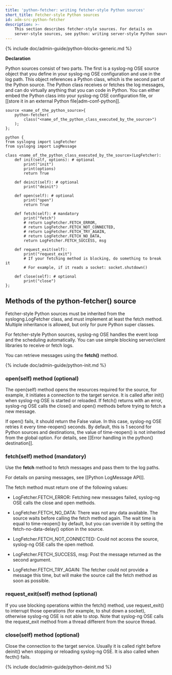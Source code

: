 ```yaml
---
title: 'python-fetcher: writing fetcher-style Python sources'
short_title: Fetcher-style Python sources
id: adm-src-python-fetcher
description: >-
    This section describes fetcher-style sources. For details on
    server-style sources, see python: writing server-style Python sources.
---
```


{% include doc/admin-guide/python-blocks-generic.md %}

**Declaration**

Python sources consist of two parts. The first is a syslog-ng OSE source
object that you define in your syslog-ng OSE configuration and use in
the log path. This object references a Python class, which is the second
part of the Python source. The Python class receives or fetches the log
messages, and can do virtually anything that you can code in Python. You
can either embed the Python class into your syslog-ng OSE configuration
file, or [[store it in an external Python file|adm-conf-python]].

```config
source <name_of_the_python_source>{
    python-fetcher(
        class("<name_of_the_python_class_executed_by_the_source>")
    );
};

python {
from syslogng import LogFetcher
from syslogng import LogMessage

class <name_of_the_python_class_executed_by_the_source>(LogFetcher):
    def init(self, options): # optional
        print("init")
        print(options)
        return True

    def deinit(self): # optional
        print("deinit")

    def open(self): # optional
        print("open")
        return True

    def fetch(self): # mandatory
        print("fetch")
        # return LogFetcher.FETCH_ERROR,
        # return LogFetcher.FETCH_NOT_CONNECTED,
        # return LogFetcher.FETCH_TRY_AGAIN,
        # return LogFetcher.FETCH_NO_DATA,
        return LogFetcher.FETCH_SUCCESS, msg

    def request_exit(self):
        print("request_exit")
        # If your fetching method is blocking, do something to break it
        # For example, if it reads a socket: socket.shutdown()

    def close(self): # optional
        print("close")
};
```

## Methods of the python-fetcher() source

Fetcher-style Python sources must be inherited from the
syslogng.LogFetcher class, and must implement at least the fetch method.
Multiple inheritance is allowed, but only for pure Python super classes.

For fetcher-style Python sources, syslog-ng OSE handles the event loop
and the scheduling automatically. You can use simple blocking
server/client libraries to receive or fetch logs.

You can retrieve messages using the **fetch()** method.

{% include doc/admin-guide/python-init.md %}

### open(self) method (optional)

The open(self) method opens the resources required for the source, for
example, it initiates a connection to the target service. It is called
after init() when syslog-ng OSE is started or reloaded. If fetch()
returns with an error, syslog-ng OSE calls the close() and open()
methods before trying to fetch a new message.

If open() fails, it should return the False value. In this case,
syslog-ng OSE retries it every time-reopen() seconds. By default, this
is 1 second for Python sources and destinations, the value of
time-reopen() is not inherited from the global option. For details, see
[[Error handling in the python() destination]].

### fetch(self) method (mandatory)

Use the **fetch** method to fetch messages and pass them to the log
paths.

For details on parsing messages, see
[[Python LogMessage API]].  

The fetch method must return one of the following values:

- LogFetcher.FETCH_ERROR: Fetching new messages failed, syslog-ng OSE
    calls the close and open methods.

- LogFetcher.FETCH_NO_DATA: There was not any data available. The
    source waits before calling the fetch method again. The wait time is
    equal to time-reopen() by default, but you can override it by
    setting the fetch-no-data-delay() option in the source.

- LogFetcher.FETCH_NOT_CONNECTED: Could not access the source,
    syslog-ng OSE calls the open method.

- LogFetcher.FETCH_SUCCESS, msg: Post the message returned as the
    second argument.

- LogFetcher.FETCH_TRY_AGAIN: The fetcher could not provide a
    message this time, but will make the source call the fetch method as
    soon as possible.

### request_exit(self) method (optional)

If you use blocking operations within the fetch() method, use
request_exit() to interrupt those operations (for example, to shut down
a socket), otherwise syslog-ng OSE is not able to stop. Note that
syslog-ng OSE calls the request_exit method from a thread different
from the source thread.

### close(self) method (optional)

Close the connection to the target service. Usually it is called right
before deinit() when stopping or reloading syslog-ng OSE. It is also
called when fecth() fails.

{% include doc/admin-guide/python-deinit.md %}
